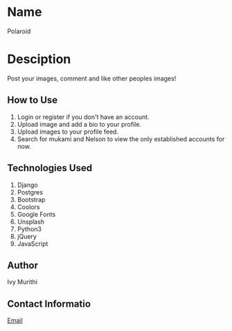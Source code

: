 # Name
Polaroid

# Desciption
Post your images, comment and like other peoples images!

## How to Use
1. Login or register if you don't have an account.
2. Upload image and add a bio to your profile.
3. Upload images to your profile feed.
4. Search for mukami and Nelson to view the only established accounts for now.

## Technologies Used
1. Django
2. Postgres
3. Bootstrap
4. Coolors
5. Google Fonts
6. Unsplash
7. Python3
8. jQuery
9. JavaScript

## Author
Ivy Murithi

## Contact Informatio
[Email](mailto:ivymurithi@gmail.com)